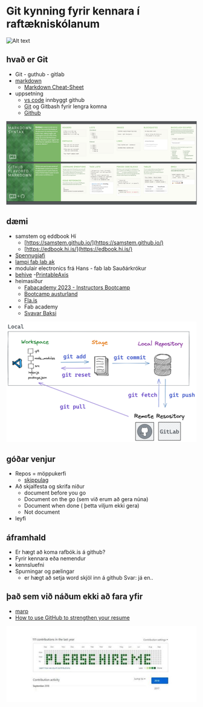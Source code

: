 # Git kynning fyrir kennara í raftækniskólanum

![Alt text](<2023-11-27 08_53_49-git repository – Google leit.png>)

## hvað er Git

- Git - guthub - gitlab
- [markdown](https://commonmark.org/help/)
	- [Markdown Cheat-Sheet](https://dev.to/godcrampy/markdown-cheat-sheet-pdf-infographic-12ko)
- uppsetning
	- [vs code](https://code.visualstudio.com/) innbyggt github
	- [Git](https://git-scm.com/) og Gitbash fyrir lengra komna
	- [Github](https://github.com/signup?ref_cta=Sign+up&ref_loc=header+logged+out&ref_page=%2F&source=header-home)

![Alt text](/myndir/cheat_sheet.png)

## dæmi

- samstem og eddbook Hí
	- [https://samstem.github.io/](https://samstem.github.io/)
 	- [https://edbook.hi.is/](https://edbook.hi.is/)
- [Spennugjafi](https://github.com/hanndoddi/spennugjafi_vgrt2)
- [lampi fab lab ak](https://github.com/hanndoddi/Lampi) 
- modulair electronics frá Hans - fab lab Sauðárkrókur
- [behive](https://gitlab.cba.mit.edu/quentinbolsee/beehive-axes/-/tree/main/parts?ref_type=heads)
	-[PrintableAxis](https://academany.fabcloud.io/fabacademy/2023/instructors-bootcamp/Projects/PrintableAxis/) 
- heimasíður
	- [Fabacademy 2023 - Instructors Bootcamp](https://academany.fabcloud.io/fabacademy/2023/instructors-bootcamp/)
	- [Bootcamp austurland](https://fab-lab-austurland.github.io/FLI-Boot-Camp-2023/projects/Jesmonite_afsteypun/)
	- [Fla.is](https://www.fla.is/)
 - - Fab academy
	- [Svavar Baksi](https://fabacademy.org/2023/labs/isafjordur/students/svavar-konradsson/)

![Alt text](/myndir/1_eGdNATA_BGQcA1xUvc9Irg.png)

## góðar venjur

- Repos = möppukerfi
	- [skippulag](https://medium.com/code-factory-berlin/github-repository-structure-best-practices-248e6effc405)
- Að skjalfesta og skrifa niður
	- document before you go
	- Document on the go (sem við erum að gera núna)
	- Document when done ( þetta viljum ekki gera)
	- Not document 	
- leyfi 


## áframhald

- Er hægt að koma rafbók.is á github?
- Fyrir kennara eða nemendur
- kennsluefni
- Spurningar og pælingar
	- er hægt að setja word skjöl inn á github Svar: já en..


 ## það sem við náðum ekki að fara yfir

  - [marp](https://marp.app/) 
- [How to use GitHub to strengthen your resume](https://www.codecademy.com/resources/blog/how-to-use-github-to-strengthen-your-resume/)


![Alt text](/myndir/fa39a3278200436e3e6fe5d238aa753b.jpg)


